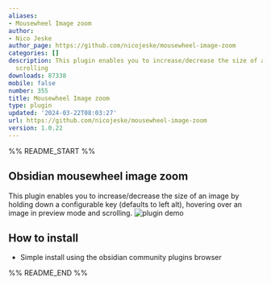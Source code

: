 ```yaml
---
aliases:
- Mousewheel Image zoom
author:
- Nico Jeske
author_page: https://github.com/nicojeske/mousewheel-image-zoom
categories: []
description: This plugin enables you to increase/decrease the size of an image by
  scrolling
downloads: 87338
mobile: false
number: 355
title: Mousewheel Image zoom
type: plugin
updated: '2024-03-22T08:03:27'
url: https://github.com/nicojeske/mousewheel-image-zoom
version: 1.0.22
---
```


%% README_START %%

## Obsidian mousewheel image zoom

This plugin enables you to increase/decrease the size of an image by holding down a configurable key (defaults to 
left alt), hovering over an image in preview mode and scrolling.
![plugin demo](https://raw.githubusercontent.com/nicojeske/mousewheel-image-zoom/master/Animation.gif)

## How to install
- Simple install using the obsidian community plugins browser


%% README_END %%